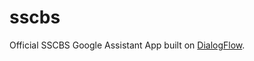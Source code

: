 # sscbs
Official SSCBS Google Assistant App built on [DialogFlow](https://console.dialogflow.com/).
